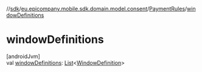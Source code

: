 //[sdk](../../../index.md)/[eu.epicompany.mobile.sdk.domain.model.consent](../index.md)/[PaymentRules](index.md)/[windowDefinitions](window-definitions.md)

# windowDefinitions

[androidJvm]\
val [windowDefinitions](window-definitions.md): [List](https://kotlinlang.org/api/latest/jvm/stdlib/kotlin.collections/-list/index.html)&lt;[WindowDefinition](../-window-definition/index.md)&gt;

